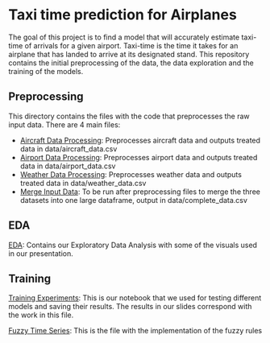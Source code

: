 # Taxi time prediction for Airplanes

The goal of this project is to find a model that will accurately estimate taxi-time of arrivals for a given airport. Taxi-time is the time it takes for an airplane that has landed to arrive at its designated stand. This repository contains the initial preprocessing of the data, the data exploration and the training of the models. 

## Preprocessing

This directory contains the files with the code that preprocesses the raw input data. There are 4 main files:

* [Aircraft Data Processing](preprocessing/aircraft_preprocessing.py): Preprocesses aircraft data and outputs treated data in data/aircraft_data.csv 
* [Airport Data Processing](preprocessing/airport_preprocessing.py): Preprocesses airport data and outputs treated data in data/airport_data.csv
* [Weather Data Processing](preprocessing/weather_preprocessing.py): Preprocesses weather data and outputs treated data in data/weather_data.csv
* [Merge Input Data](preprocessing/merge_all.py): To be run after preprocessing files to merge the three datasets into one large dataframe, output in data/complete_data.csv

## EDA

[EDA](EDA_v2.ipynb): Contains our Exploratory Data Analysis with some of the visuals used in our presentation.

## Training

[Training Experiments](Training_Experiments.ipynb): This is our notebook that we used for testing different models and saving their results. The results in our slides correspond with the work in this file.

[Fuzzy Time Series](fuzzy_time_series/univariate.ipynb): This is the file with the implementation of the fuzzy rules

